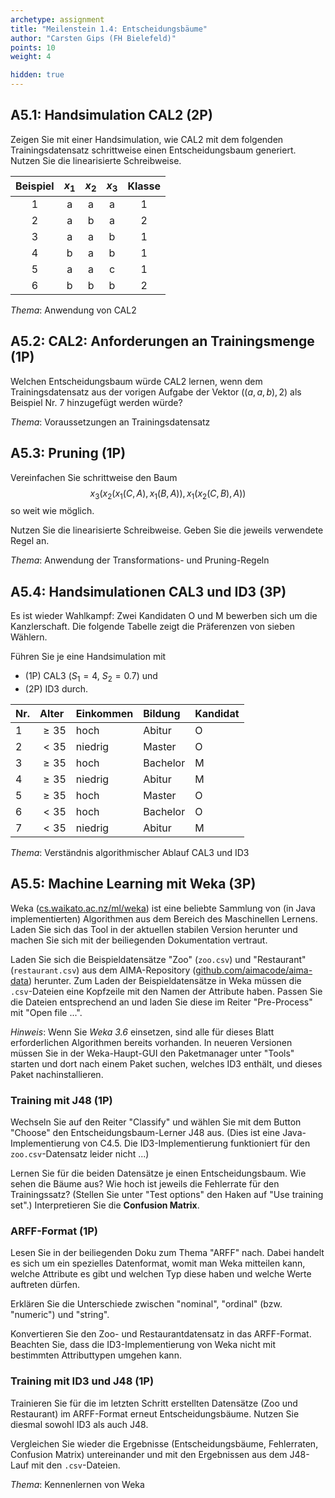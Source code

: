 ```yaml
---
archetype: assignment
title: "Meilenstein 1.4: Entscheidungsbäume"
author: "Carsten Gips (FH Bielefeld)"
points: 10
weight: 4

hidden: true
---
```




## A5.1: Handsimulation CAL2 (2P)

Zeigen Sie mit einer Handsimulation, wie CAL2 mit dem folgenden
Trainingsdatensatz schrittweise einen Entscheidungsbaum generiert.
Nutzen Sie die linearisierte Schreibweise.

| Beispiel | $x_1$ | $x_2$ | $x_3$ | Klasse |
|:--------:|:-----:|:-----:|:-----:|:------:|
|    1     |   a   |   a   |   a   |   1    |
|    2     |   a   |   b   |   a   |   2    |
|    3     |   a   |   a   |   b   |   1    |
|    4     |   b   |   a   |   b   |   1    |
|    5     |   a   |   a   |   c   |   1    |
|    6     |   b   |   b   |   b   |   2    |

*Thema*: Anwendung von CAL2



## A5.2: CAL2: Anforderungen an Trainingsmenge (1P)

Welchen Entscheidungsbaum würde CAL2 lernen, wenn dem Trainingsdatensatz aus
der vorigen Aufgabe der Vektor $((a,a,b), 2)$ als Beispiel Nr. 7 hinzugefügt
werden würde?

*Thema*: Voraussetzungen an Trainingsdatensatz



## A5.3: Pruning (1P)

Vereinfachen Sie schrittweise den Baum
$$x_3(x_2(x_1(C,A), x_1(B,A)), x_1(x_2(C,B), A))$$
so weit wie möglich.

Nutzen Sie die linearisierte Schreibweise.
Geben Sie die jeweils verwendete Regel an.

*Thema*: Anwendung der Transformations- und Pruning-Regeln



## A5.4: Handsimulationen CAL3 und ID3 (3P)

Es ist wieder Wahlkampf: Zwei Kandidaten O und M bewerben sich um die
Kanzlerschaft. Die folgende Tabelle zeigt die Präferenzen von sieben Wählern.

Führen Sie je eine Handsimulation mit
-   (1P) CAL3 ($S_1=4$, $S_2=0.7$) und
-   (2P) ID3 durch.

| Nr. | Alter    | Einkommen | Bildung  | Kandidat |
|:----|:---------|:----------|:---------|:---------|
| 1   | $\ge 35$ | hoch      | Abitur   | O        |
| 2   | $< 35$   | niedrig   | Master   | O        |
| 3   | $\ge 35$ | hoch      | Bachelor | M        |
| 4   | $\ge 35$ | niedrig   | Abitur   | M        |
| 5   | $\ge 35$ | hoch      | Master   | O        |
| 6   | $< 35$   | hoch      | Bachelor | O        |
| 7   | $< 35$   | niedrig   | Abitur   | M        |

*Thema*: Verständnis algorithmischer Ablauf CAL3 und ID3



## A5.5: Machine Learning mit Weka (3P)

Weka ([cs.waikato.ac.nz/ml/weka](https://www.cs.waikato.ac.nz/ml/weka/)) ist eine
beliebte Sammlung von (in Java implementierten) Algorithmen aus dem Bereich des
Maschinellen Lernens. Laden Sie sich das Tool in der aktuellen stabilen Version
herunter und machen Sie sich mit der beiliegenden Dokumentation vertraut.

Laden Sie sich die Beispieldatensätze "Zoo" (`zoo.csv`) und "Restaurant" (`restaurant.csv`)
aus dem AIMA-Repository ([github.com/aimacode/aima-data](https://github.com/aimacode/aima-data))
herunter. Zum Laden der Beispieldatensätze in Weka müssen die `.csv`-Dateien eine
Kopfzeile mit den Namen der Attribute haben. Passen Sie die Dateien entsprechend an
und laden Sie diese im Reiter "Pre-Process" mit "Open file ...".

*Hinweis*: Wenn Sie *Weka 3.6* einsetzen, sind alle für dieses Blatt erforderlichen
Algorithmen bereits vorhanden. In neueren Versionen müssen Sie in der Weka-Haupt-GUI
den Paketmanager unter "Tools" starten und dort nach einem Paket suchen, welches ID3
enthält, und dieses Paket nachinstallieren.

### Training mit J48 (1P)

Wechseln Sie auf den Reiter "Classify" und wählen Sie mit dem Button "Choose" den
Entscheidungsbaum-Lerner J48 aus. (Dies ist eine Java-Implementierung von C4.5. Die
ID3-Implementierung funktioniert für den `zoo.csv`-Datensatz leider nicht ...)

Lernen Sie für die beiden Datensätze je einen Entscheidungsbaum. Wie sehen die Bäume
aus? Wie hoch ist jeweils die Fehlerrate für den Trainingssatz? (Stellen Sie unter
"Test options" den Haken auf "Use training set".) Interpretieren Sie die **Confusion
Matrix**.

### ARFF-Format (1P)

Lesen Sie in der beiliegenden Doku zum Thema "ARFF" nach. Dabei handelt es sich um ein
spezielles Datenformat, womit man Weka mitteilen kann, welche Attribute es gibt und
welchen Typ diese haben und welche Werte auftreten dürfen.

Erklären Sie die Unterschiede zwischen "nominal", "ordinal" (bzw. "numeric") und "string".

Konvertieren Sie den Zoo- und Restaurantdatensatz in das ARFF-Format. Beachten Sie, dass
die ID3-Implementierung von Weka nicht mit bestimmten Attributtypen umgehen kann.

### Training mit ID3 und J48 (1P)

Trainieren Sie für die im letzten Schritt erstellten Datensätze (Zoo und Restaurant) im
ARFF-Format erneut Entscheidungsbäume. Nutzen Sie diesmal sowohl ID3 als auch J48.

Vergleichen Sie wieder die Ergebnisse (Entscheidungsbäume, Fehlerraten, Confusion Matrix)
untereinander und mit den Ergebnissen aus dem J48-Lauf mit den `.csv`-Dateien.

*Thema*: Kennenlernen von Weka
